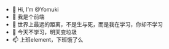 - 👋 Hi, I’m @Yomuki
- 👀 我是个前端
- 🌱 世界上最远的距离，不是生与死，而是我在学习，你却不学习
- 💞️ 今天不学习，明天变垃圾
- 📫 上班element，下班饿了么

<!---
YomukiZRJ/YomukiZRJ is a ✨ special ✨ repository because its `README.md` (this file) appears on your GitHub profile.
You can click the Preview link to take a look at your changes.
--->
